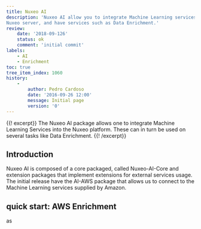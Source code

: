 ```yaml
---
title: Nuxeo AI
description: 'Nuxeo AI allow you to integrate Machine Learning services into your
Nuxeo server, and have services such as Data Enrichment.'
review:
    date: '2018-09-126'
    status: ok
    comment: 'initial commit'
labels:
    - AI
    - Enrichment
toc: true
tree_item_index: 1060
history:
    -
        author: Pedro Cardoso
        date: '2016-09-26 12:00'
        message: Initial page
        version: '0'
---
```

{{! excerpt}}
The Nuxeo AI package allows one to integrate Machine Learning Services into the
Nuxeo platform. These can in turn be used on several tasks like Data Enrichment.
{{! /excerpt}}

## Introduction

Nuxeo AI is composed of a core packaged, called Nuxeo-AI-Core and extension
packages that implement extensions for external services usage. The initial
release have the AI-AWS package that allows us to connect to the Machine Learning
services supplied by Amazon.

## quick start: AWS Enrichment
as
